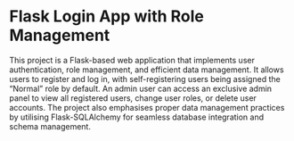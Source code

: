 # Flask Login App with Role Management
This project is a Flask-based web application that implements user authentication, role management, and efficient data management.
It allows users to register and log in, with self-registering users being assigned the “Normal” role by default.
An admin user can access an exclusive admin panel to view all registered users, change user roles, or delete user accounts.
The project also emphasises proper data management practices by utilising Flask-SQLAlchemy for seamless database integration and schema management.
